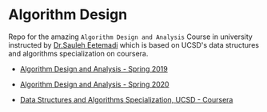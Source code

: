 # Algorithm Design
Repo for the amazing `Algorithm Design and Analysis` Course in university instructed by [Dr.Sauleh Eetemadi](https://sauleh.github.io) which is based on UCSD's data structures and algorithms specialization on coursera.

* [Algorithm Design and Analysis - Spring 2019](https://sauleh.github.io/ad97/)

* [Algorithm Design and Analysis - Spring 2020](https://sauleh.github.io/ad98/)

* [Data Structures and Algorithms Specialization, UCSD - Coursera](https://www.coursera.org/specializations/data-structures-algorithms)
